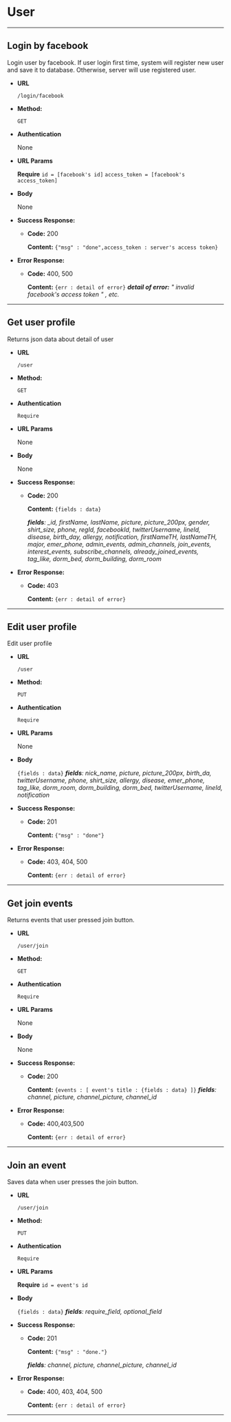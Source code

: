 # User

---
## Login by facebook

Login user by facebook.
If user login first time, system will register new user and save it to database.
Otherwise, server will use registered user.

* **URL**

  `/login/facebook`

* **Method:**

  `GET`

* **Authentication**

    None

*  **URL Params**

    **Require**
    `id = [facebook's id]`
    `access_token = [facebook's access_token]`

* **Body**

    None


* **Success Response:**

  * **Code:** 200

    **Content:** `{"msg" : "done",access_token : server's access token}`


* **Error Response:**

  * **Code:** 400, 500

    **Content:** `{err : detail of error}`
    *__detail of error:__ " invalid facebook's access token " , etc.*

---

## Get user profile

 Returns json data about detail of user

* **URL**

  `/user`

* **Method:**

  `GET`

* **Authentication**

    `Require`

*  **URL Params**

    None

* **Body**

    None

* **Success Response:**

  * **Code:** 200

    **Content:** `{fields : data}`

    *__fields__: _id, firstName, lastName, picture, picture_200px, gender, shirt_size, phone, regId, facebookId, twitterUsername, lineId, disease, birth_day, allergy, notification, firstNameTH, lastNameTH, major, emer_phone, admin_events, admin_channels, join_events, interest_events, subscribe_channels, already_joined_events, tag_like, dorm_bed, dorm_building, dorm_room*

* **Error Response:**

  * **Code:** 403

    **Content:** `{err : detail of error}`

---

## Edit user profile

Edit user profile

* **URL**

  `/user`

* **Method:**

  `PUT`

* **Authentication**

    `Require`

*  **URL Params**

    None

* **Body**

    `{fields : data}`
      *__fields__: nick_name, picture, picture_200px, birth_da, twitterUsername, phone, shirt_size, allergy, disease, emer_phone, tag_like, dorm_room, dorm_building, dorm_bed, twitterUsername, lineId, notification*

* **Success Response:**

  * **Code:** 201

    **Content:** `{"msg" : "done"}`


* **Error Response:**

  * **Code:** 403, 404, 500

    **Content:** `{err : detail of error}`
---

## Get join events

Returns events that user pressed join button.

* **URL**

  `/user/join`

* **Method:**

  `GET`

* **Authentication**

    `Require`

*  **URL Params**

    None

* **Body**

    None


* **Success Response:**

  * **Code:** 200

    **Content:** `{events : [ event's title : {fields : data} ]}`
    *__fields__: channel, picture, channel_picture, channel_id*

* **Error Response:**

  * **Code:** 400,403,500

    **Content:** `{err : detail of error}`
---

## Join an event

Saves data when user presses the join button.

* **URL**

  `/user/join`

* **Method:**

  `PUT`

* **Authentication**

    `Require`

*  **URL Params**

    **Require**
    `id = event's id`

* **Body**

    `{fields : data}`
      *__fields__: require_field, optional_field*

* **Success Response:**

  * **Code:** 201

    **Content:** `{"msg" : "done."}`

    *__fields__: channel, picture, channel_picture, channel_id*

* **Error Response:**

  * **Code:** 400, 403, 404, 500

    **Content:** `{err : detail of error}`
---
